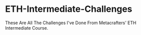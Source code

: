 # ETH-Intermediate-Challenges
These Are All The Challenges I've Done From Metacrafters' ETH Intermediate Course.
